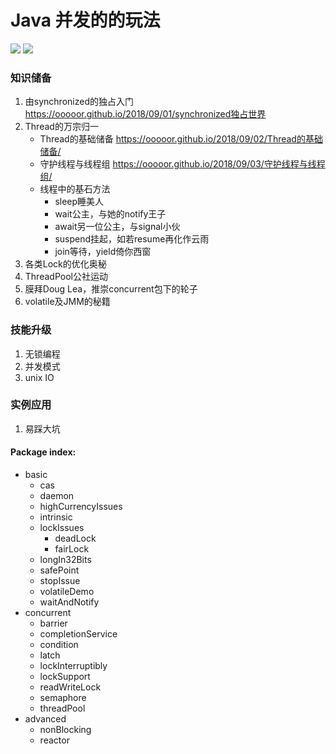 # Java 并发的的玩法

![](https://img.shields.io/badge/notes-v1.0.1-519dd9.svg) ![](https://img.shields.io/badge/language-java-orange.svg)

### 知识储备

1. 由synchronized的独占入门 https://ooooor.github.io/2018/09/01/synchronized独占世界
2. Thread的万宗归一
   - Thread的基础储备 https://ooooor.github.io/2018/09/02/Thread的基础储备/
   - 守护线程与线程组 https://ooooor.github.io/2018/09/03/守护线程与线程组/
   - 线程中的基石方法 
     - sleep睡美人 
     - wait公主，与她的notify王子
     - await另一位公主，与signal小伙
     - suspend挂起，如若resume再化作云雨
     - join等待，yield倚你西窗
3. 各类Lock的优化奥秘
4. ThreadPool公社运动
5. 膜拜Doug Lea，推崇concurrent包下的轮子
6. volatile及JMM的秘籍

### 技能升级

1. 无锁编程
2. 并发模式
3. unix IO

### 实例应用

1. 易踩大坑

#### Package index:

- basic
  - cas
  - daemon
  - highCurrencyIssues
  - intrinsic
  - lockIssues
    - deadLock
    - fairLock
  - longIn32Bits
  - safePoint
  - stopIssue
  - volatileDemo
  - waitAndNotify
- concurrent
  - barrier
  - completionService
  - condition
  - latch
  - lockInterruptibly
  - lockSupport
  - readWriteLock
  - semaphore
  - threadPool
- advanced
  - nonBlocking
  - reactor



